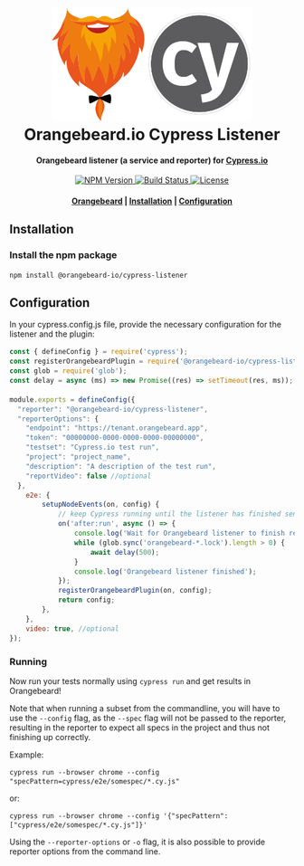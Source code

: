 <h1 align="center">
  <a href="https://github.com/orangebeard-io/cypress-listener">
    <img src="https://raw.githubusercontent.com/orangebeard-io/cypress-listener/master/.github/logo.svg" alt="Orangebeard.io Cypress.io Listener" height="200">
  </a>
  <br>Orangebeard.io Cypress Listener<br>
</h1>

<h4 align="center">Orangebeard listener (a service and reporter) for <a href="https://cypress.io/" target="_blank" rel="noopener">Cypress.io</a></h4>

<p align="center">
  <a href="https://www.npmjs.com/package/@orangebeard-io/cypress-listener">
    <img src="https://img.shields.io/npm/v/@orangebeard-io/cypress-listener.svg?style=flat-square"
      alt="NPM Version" />
  </a>
  <a href="https://github.com/orangebeard-io/cypress-listener/actions">
    <img src="https://img.shields.io/github/workflow/status/orangebeard-io/cypress-listener/release?style=flat-square"
      alt="Build Status" />
  </a>
  <a href="https://github.com/orangebeard-io/cypress-listener/blob/master/LICENSE">
    <img src="https://img.shields.io/github/license/orangebeard-io/cypress-listener?style=flat-square"
      alt="License" />
  </a>
</p>

<div align="center">
  <h4>
    <a href="https://orangebeard.io">Orangebeard</a> |
    <a href="#installation">Installation</a> |
    <a href="#configuration">Configuration</a>
  </h4>
</div>

## Installation

### Install the npm package

```shell
npm install @orangebeard-io/cypress-listener
```

## Configuration

In your cypress.config.js file, provide the necessary configuration for the listener and the plugin:

```JavaScript
const { defineConfig } = require('cypress');
const registerOrangebeardPlugin = require('@orangebeard-io/cypress-listener/lib/plugin');
const glob = require('glob');
const delay = async (ms) => new Promise((res) => setTimeout(res, ms));

module.exports = defineConfig({
  "reporter": "@orangebeard-io/cypress-listener",
  "reporterOptions": {
    "endpoint": "https://tenant.orangebeard.app",
    "token": "00000000-0000-0000-0000-00000000",
    "testset": "Cypress.io test run",
    "project": "project_name",
    "description": "A description of the test run", 
    "reportVideo": false //optional
  },
    e2e: {
        setupNodeEvents(on, config) {
            // keep Cypress running until the listener has finished sending its async events, preventing unfinished runs in Orangebeard
            on('after:run', async () => {
                console.log('Wait for Orangebeard listener to finish reporting...');
                while (glob.sync('orangebeard-*.lock').length > 0) {
                    await delay(500);
                }
                console.log('Orangebeard listener finished');
            });
            registerOrangebeardPlugin(on, config);
            return config;
        },
    },
    video: true, //optional
});
```


### Running

Now run your tests normally using `cypress run` and get results in Orangebeard!

Note that when running a subset from the commandline, you will have to use the `--config` flag, as the `--spec` flag will not be passed to the reporter, resulting in the reporter to expect all specs in the project and thus not finishing up correctly.

Example:
```
cypress run --browser chrome --config "specPattern=cypress/e2e/somespec/*.cy.js"
```
or:
```
cypress run --browser chrome --config '{"specPattern":["cypress/e2e/somespec/*.cy.js"]}'
```

Using the `--reporter-options` or `-o` flag, it is also possible to provide reporter options from the command line.
